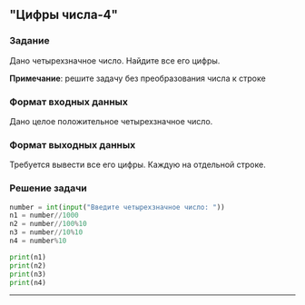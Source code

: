 ## "Цифры числа-4"

### Задание

Дано четырехзначное число. Найдите все его цифры.

**Примечание**: решите задачу без преобразования числа к строке

### Формат входных данных

Дано целое положительное четырехзначное число.

### Формат выходных данных

Требуется вывести все его цифры. Каждую на отдельной строке.

### Решение задачи

```python
number = int(input("Введите четырехзначное число: "))
n1 = number//1000
n2 = number//100%10
n3 = number//10%10
n4 = number%10

print(n1)
print(n2)
print(n3)
print(n4)
```

---


